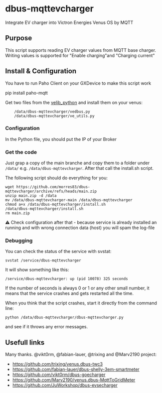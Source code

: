 # dbus-mqttevcharger
Integrate EV charger into Victron Energies Venus OS by MQTT

## Purpose
This script supports reading EV charger values from MQTT base charger. Writing values is supported for "Enable charging"and  "Charging current" 

## Install & Configuration
You have to run Paho Client on your GXDevice to make this script work

pip install paho-mqtt

Get two files from the [velib_python](https://github.com/victronenergy/velib_python) and install them on your venus:

        /data/dbus-mqttevcharger/vedbus.py
        /data/dbus-mqttevcharger/ve_utils.py


### Configuration

In the Python file, you should put the IP of your Broker

### Get the code
Just grap a copy of the main branche and copy them to a folder under `/data/` e.g. `/data/dbus-mqttevcharger`.
After that call the install.sh script.

The following script should do everything for you:
```
wget https://github.com/morres83/dbus-mqttevcharger/archive/refs/heads/main.zip
unzip main.zip -d /data
mv /data/dbus-mqttevcharger-main /data/dbus-mqttevcharger
chmod a+x /data/dbus-mqttevcharger/install.sh
/data/dbus-mqttevcharger/install.sh
rm main.zip
```
⚠️ Check configuration after that - because service is already installed an running and with wrong connection data (host) you will spam the log-file

### Debugging

You can check the status of the service with svstat:

`svstat /service/dbus-mqttevcharger`

It will show something like this:

`/service/dbus-mqttevcharger: up (pid 10078) 325 seconds`

If the number of seconds is always 0 or 1 or any other small number, it means that the service crashes and gets restarted all the time.

When you think that the script crashes, start it directly from the command line:

`python /data/dbus-mqttevcharger/dbus-mqttevcharger.py`

and see if it throws any error messages.


## Usefull links
Many thanks. @vikt0rm, @fabian-lauer, @trixing and @Marv2190 project:
- https://github.com/trixing/venus.dbus-twc3
- https://github.com/fabian-lauer/dbus-shelly-3em-smartmeter
- https://github.com/vikt0rm/dbus-goecharger
- https://github.com/Marv2190/venus.dbus-MqttToGridMeter
- https://github.com/JuWorkshop/dbus-evsecharger
